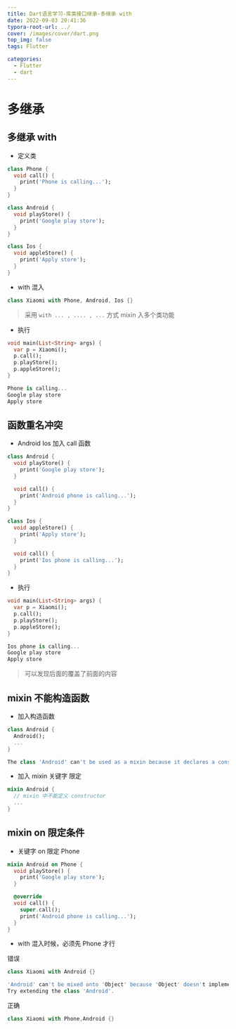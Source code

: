 ```yaml
---
title: Dart语言学习-库类接口继承-多继承 with
date: 2022-09-03 20:41:36
typora-root-url: ../
cover: /images/cover/dart.png
top_img: false
tags: Flutter

categories:
  - Flutter
  - dart
---
```


# 多继承

## 多继承 with

- 定义类

```dart
class Phone {
  void call() {
    print('Phone is calling...');
  }
}

class Android {
  void playStore() {
    print('Google play store');
  }
}

class Ios {
  void appleStore() {
    print('Apply store');
  }
}
```

- with 混入

```dart
class Xiaomi with Phone, Android, Ios {}
```

> 采用 `with ... , .... , ...` 方式 mixin 入多个类功能

- 执行

```dart
void main(List<String> args) {
  var p = Xiaomi();
  p.call();
  p.playStore();
  p.appleStore();
}

Phone is calling...
Google play store
Apply store
```

## 函数重名冲突

- Android Ios 加入 call 函数

```dart
class Android {
  void playStore() {
    print('Google play store');
  }

  void call() {
    print('Android phone is calling...');
  }
}

class Ios {
  void appleStore() {
    print('Apply store');
  }

  void call() {
    print('Ios phone is calling...');
  }
}
```

- 执行

```dart
void main(List<String> args) {
  var p = Xiaomi();
  p.call();
  p.playStore();
  p.appleStore();
}

Ios phone is calling...
Google play store
Apply store
```

> 可以发现后面的覆盖了前面的内容

## mixin 不能构造函数

- 加入构造函数

```dart
class Android {
  Android();
  ...
}

The class 'Android' can't be used as a mixin because it declares a constructor.
```

- 加入 mixin 关键字 限定

```dart
mixin Android {
  // mixin 中不能定义 constructor
  ...
}
```

## mixin on 限定条件

- 关键字 on 限定 Phone

```dart
mixin Android on Phone {
  void playStore() {
    print('Google play store');
  }

  @override
  void call() {
    super.call();
    print('Android phone is calling...');
  }
}
```

- with 混入时候，必须先 Phone 才行

错误

```dart
class Xiaomi with Android {}

'Android' can't be mixed onto 'Object' because 'Object' doesn't implement 'Phone'.
Try extending the class 'Android'.
```

正确

```dart
class Xiaomi with Phone,Android {}
```
